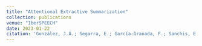 ```yaml
---
title: "Attentional Extractive Summarization"
collection: publications
venue: "IberSPEECH"
date: 2023-01-22
citation: 'González, J.Á.; Segarra, E.; García-Granada, F.; Sanchis, E.; Hurtado, L.-F. Attentional Extractive Summarization. Appl. Sci. 2023, 13, 1458. https://doi.org/10.3390/app13031458'
---
```

